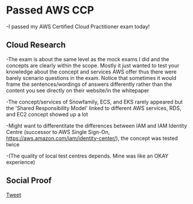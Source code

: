 
# Passed AWS CCP 


-I passed my AWS Certified Cloud Practitioner exam today!

## Cloud Research


-The exam is about the same level as the mock exams I did and the concepts are clearly within the scope. Mostly it just wanted to test your knowledge about the concept and services AWS offer thus there were barely scenario questions in the exam. Notice that sometimes it would frame the sentences/wordings of answers differently rather than the content you see directly on their website/in the whitepaper

-The concept/services of Snowfamily, ECS, and EKS rarely appeared but the 'Shared Responsibility Model' linked to different AWS services, RDS, and EC2 concept showed up a lot

-Might want to differentitate the differences between IAM and IAM Identity Centre (successor to AWS Single Sign-On, https://aws.amazon.com/iam/identity-center/), the concept was tested twice 

-(The quality of local test centres depends. Mine was like an OKAY experience)

## Social Proof

[Tweet](https://twitter.com/Sandy87163104/status/1621156115181608961)
